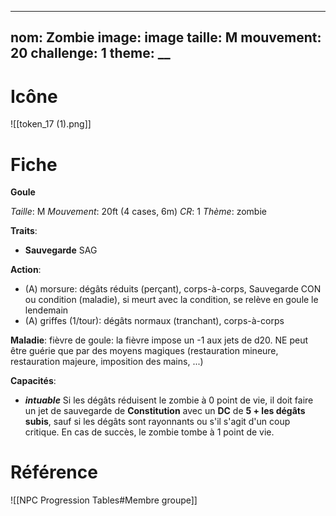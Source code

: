
---
nom: Zombie
image: __image__
taille: M
mouvement: 20
challenge: 1
theme: __
---

# Icône
![[token_17 (1).png]] 

# Fiche
**Goule**

*Taille*: M
*Mouvement*: 20ft (4 cases, 6m)
*CR*:  1
*Thème*:  zombie

**Traits**:
- **Sauvegarde** SAG

**Action**:
- (A) morsure: dégâts réduits (perçant), corps-à-corps, Sauvegarde CON ou condition (maladie), si meurt avec la condition, se relève en goule le lendemain
- (A) griffes (1/tour): dégâts normaux (tranchant), corps-à-corps

**Maladie**: fièvre de goule: la fièvre impose un -1 aux jets de d20. NE peut être guérie que par des moyens magiques (restauration mineure, restauration majeure, imposition des mains, ...)

**Capacités**:
- _**intuable**_ Si les dégâts réduisent le zombie à 0 point de vie, il doit faire un jet de sauvegarde de **Constitution** avec un **DC** de **5 + les dégâts subis**, sauf si les dégâts sont rayonnants ou s'il s'agit d'un coup critique. En cas de succès, le zombie tombe à 1 point de vie.


# Référence
![[NPC Progression Tables#Membre groupe]]
